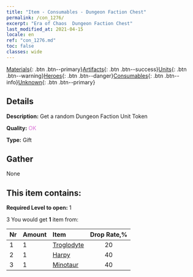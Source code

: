```yaml
---
title: "Item - Consumables - Dungeon Faction Chest"
permalink: /con_1276/
excerpt: "Era of Chaos  Dungeon Faction Chest"
last_modified_at: 2021-04-15
locale: en
ref: "con_1276.md"
toc: false
classes: wide
---
```

 [Materials](/Items/){: .btn .btn--primary}[Artifacts](/Items/Artifacts/){: .btn .btn--success}[Units](/Items/Units/){: .btn .btn--warning}[Heroes](/Items/Heroes/){: .btn .btn--danger}[Consumables](/Items/Consumables/){: .btn .btn--info}[Unknown](/Items/Unknown/){: .btn .btn--primary}

## Details
 **Description:** Get a random Dungeon Faction Unit Token

 **Quality:** <span style="color: #DA70D6">OK</span>

 **Type:** Gift

## Gather

  None

## This item contains:

 **Required Level to open:** 1

 3 You would get **1** item  from:

  | Nr | Amount |     Item    | Drop Rate,% |
  |:---|:-------|:------------|:---------:|
  | 1 | 1 | [Troglodyte](/Items/unt_244/) | 20 | 
  | 2 | 1 | [Harpy](/Items/unt_245/) | 40 | 
  | 3 | 1 | [Minotaur](/Items/unt_248/) | 40 | 
